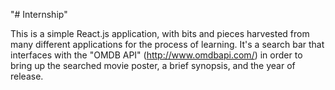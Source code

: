 "# Internship" 

This is a simple React.js application, with bits and pieces harvested from many different applications for the process of learning.
It's a search bar that interfaces with the "OMDB API" (http://www.omdbapi.com/) in order to bring up the searched movie poster,
a brief synopsis, and the year of release. 
